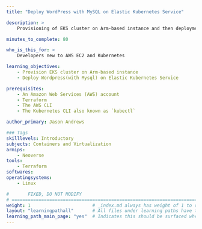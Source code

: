 ```yaml
---
title: "Deploy WordPress with MySQL on Elastic Kubernetes Service"

description: >
    Provisioning of EKS cluster on Arm-based instance and then deployment of Wordpress(with Mysql) on Elastic Kubernetes Service.

minutes_to_complete: 80

who_is_this_for: >
    Developers new to AWS EC2 and Kubernetes

learning_objectives:
    - Provision EKS cluster on Arm-based instance
    - Deploy Wordpress(with Mysql) on Elastic Kubernetes Service

prerequisites:
    - An Amazon Web Services (AWS) account
    - Terraform
    - The AWS CLI
    - The Kubernetes CLI also known as `kubectl`

author_primary: Jason Andrews

### Tags
skilllevels: Introductory
subjects: Containers and Virtualization
armips:
    - Neoverse
tools:
    - Terraform
softwares:
operatingsystems:
    - Linux

#       FIXED, DO NOT MODIFY
# ================================================================================
weight: 1                       # _index.md always has weight of 1 to order correctly
layout: "learningpathall"       # All files under learning paths have this same wrapper
learning_path_main_page: "yes"  # Indicates this should be surfaced when looking for related content. Only set for _index.md of learning path content.
---
```

